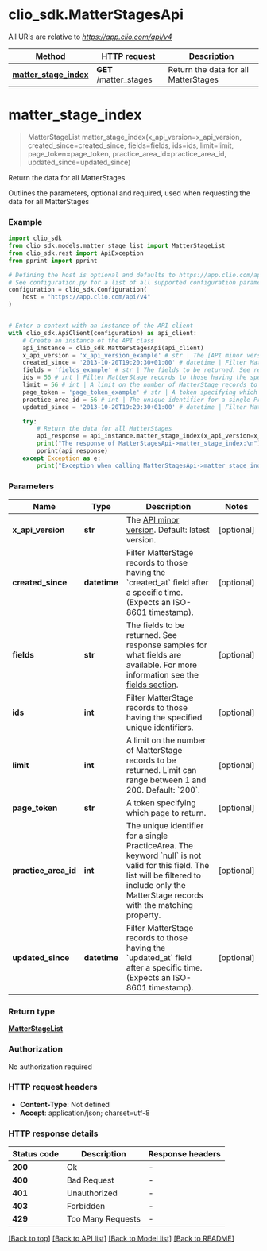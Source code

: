 # clio_sdk.MatterStagesApi

All URIs are relative to *https://app.clio.com/api/v4*

Method | HTTP request | Description
------------- | ------------- | -------------
[**matter_stage_index**](MatterStagesApi.md#matter_stage_index) | **GET** /matter_stages | Return the data for all MatterStages


# **matter_stage_index**
> MatterStageList matter_stage_index(x_api_version=x_api_version, created_since=created_since, fields=fields, ids=ids, limit=limit, page_token=page_token, practice_area_id=practice_area_id, updated_since=updated_since)

Return the data for all MatterStages

Outlines the parameters, optional and required, used when requesting the data for all MatterStages

### Example


```python
import clio_sdk
from clio_sdk.models.matter_stage_list import MatterStageList
from clio_sdk.rest import ApiException
from pprint import pprint

# Defining the host is optional and defaults to https://app.clio.com/api/v4
# See configuration.py for a list of all supported configuration parameters.
configuration = clio_sdk.Configuration(
    host = "https://app.clio.com/api/v4"
)


# Enter a context with an instance of the API client
with clio_sdk.ApiClient(configuration) as api_client:
    # Create an instance of the API class
    api_instance = clio_sdk.MatterStagesApi(api_client)
    x_api_version = 'x_api_version_example' # str | The [API minor version](#section/Minor-Versions). Default: latest version. (optional)
    created_since = '2013-10-20T19:20:30+01:00' # datetime | Filter MatterStage records to those having the `created_at` field after a specific time. (Expects an ISO-8601 timestamp). (optional)
    fields = 'fields_example' # str | The fields to be returned. See response samples for what fields are available. For more information see the [fields section](#section/Fields). (optional)
    ids = 56 # int | Filter MatterStage records to those having the specified unique identifiers. (optional)
    limit = 56 # int | A limit on the number of MatterStage records to be returned. Limit can range between 1 and 200. Default: `200`. (optional)
    page_token = 'page_token_example' # str | A token specifying which page to return. (optional)
    practice_area_id = 56 # int | The unique identifier for a single PracticeArea. The keyword `null` is not valid for this field. The list will be filtered to include only the MatterStage records with the matching property. (optional)
    updated_since = '2013-10-20T19:20:30+01:00' # datetime | Filter MatterStage records to those having the `updated_at` field after a specific time. (Expects an ISO-8601 timestamp). (optional)

    try:
        # Return the data for all MatterStages
        api_response = api_instance.matter_stage_index(x_api_version=x_api_version, created_since=created_since, fields=fields, ids=ids, limit=limit, page_token=page_token, practice_area_id=practice_area_id, updated_since=updated_since)
        print("The response of MatterStagesApi->matter_stage_index:\n")
        pprint(api_response)
    except Exception as e:
        print("Exception when calling MatterStagesApi->matter_stage_index: %s\n" % e)
```



### Parameters


Name | Type | Description  | Notes
------------- | ------------- | ------------- | -------------
 **x_api_version** | **str**| The [API minor version](#section/Minor-Versions). Default: latest version. | [optional] 
 **created_since** | **datetime**| Filter MatterStage records to those having the &#x60;created_at&#x60; field after a specific time. (Expects an ISO-8601 timestamp). | [optional] 
 **fields** | **str**| The fields to be returned. See response samples for what fields are available. For more information see the [fields section](#section/Fields). | [optional] 
 **ids** | **int**| Filter MatterStage records to those having the specified unique identifiers. | [optional] 
 **limit** | **int**| A limit on the number of MatterStage records to be returned. Limit can range between 1 and 200. Default: &#x60;200&#x60;. | [optional] 
 **page_token** | **str**| A token specifying which page to return. | [optional] 
 **practice_area_id** | **int**| The unique identifier for a single PracticeArea. The keyword &#x60;null&#x60; is not valid for this field. The list will be filtered to include only the MatterStage records with the matching property. | [optional] 
 **updated_since** | **datetime**| Filter MatterStage records to those having the &#x60;updated_at&#x60; field after a specific time. (Expects an ISO-8601 timestamp). | [optional] 

### Return type

[**MatterStageList**](MatterStageList.md)

### Authorization

No authorization required

### HTTP request headers

 - **Content-Type**: Not defined
 - **Accept**: application/json; charset=utf-8

### HTTP response details

| Status code | Description | Response headers |
|-------------|-------------|------------------|
**200** | Ok |  -  |
**400** | Bad Request |  -  |
**401** | Unauthorized |  -  |
**403** | Forbidden |  -  |
**429** | Too Many Requests |  -  |

[[Back to top]](#) [[Back to API list]](../README.md#documentation-for-api-endpoints) [[Back to Model list]](../README.md#documentation-for-models) [[Back to README]](../README.md)

